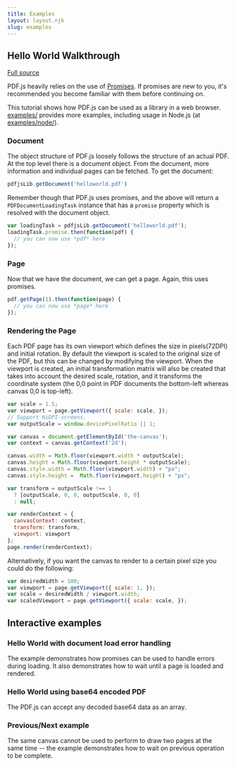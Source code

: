 ```yaml
---
title: Examples
layout: layout.njk
slug: examples
---
```


## Hello World Walkthrough

[Full source](https://github.com/mozilla/pdf.js/blob/master/examples/learning/helloworld.html)

PDF.js heavily relies on the use of [Promises](https://developer.mozilla.org/docs/Web/JavaScript/Reference/Global_Objects/Promise). If promises are new to you, it's recommended you become familiar with them before continuing on.

This tutorial shows how PDF.js can be used as a library in a web browser.
[examples/](https://github.com/mozilla/pdf.js/tree/master/examples) provides more examples, including usage in Node.js (at [examples/node/](https://github.com/mozilla/pdf.js/tree/master/examples/node)).

### Document

The object structure of PDF.js loosely follows the structure of an actual PDF. At the top level there is a document object. From the document, more information and individual pages can be fetched. To get the document:

```js
pdfjsLib.getDocument('helloworld.pdf')
```

Remember though that PDF.js uses promises, and the above will return a `PDFDocumentLoadingTask` instance that has a `promise` property which is resolved with the document object.

```js
var loadingTask = pdfjsLib.getDocument('helloworld.pdf');
loadingTask.promise.then(function(pdf) {
  // you can now use *pdf* here
});
```

### Page
Now that we have the document, we can get a page. Again, this uses promises.

```js
pdf.getPage(1).then(function(page) {
  // you can now use *page* here
});
```

### Rendering the Page
Each PDF page has its own viewport which defines the size in pixels(72DPI) and initial rotation. By default the viewport is scaled to the original size of the PDF, but this can be changed by modifying the viewport. When the viewport is created, an initial transformation matrix will also be created that takes into account the desired scale, rotation, and it transforms the coordinate system (the 0,0 point in PDF documents the bottom-left whereas canvas 0,0 is top-left).

```js
var scale = 1.5;
var viewport = page.getViewport({ scale: scale, });
// Support HiDPI-screens.
var outputScale = window.devicePixelRatio || 1;

var canvas = document.getElementById('the-canvas');
var context = canvas.getContext('2d');

canvas.width = Math.floor(viewport.width * outputScale);
canvas.height = Math.floor(viewport.height * outputScale);
canvas.style.width = Math.floor(viewport.width) + "px";
canvas.style.height =  Math.floor(viewport.height) + "px";

var transform = outputScale !== 1
  ? [outputScale, 0, 0, outputScale, 0, 0]
  : null;

var renderContext = {
  canvasContext: context,
  transform: transform,
  viewport: viewport
};
page.render(renderContext);
```

Alternatively, if you want the canvas to render to a certain pixel size you could do the following:

```js
var desiredWidth = 100;
var viewport = page.getViewport({ scale: 1, });
var scale = desiredWidth / viewport.width;
var scaledViewport = page.getViewport({ scale: scale, });
```

## Interactive examples

### Hello World with document load error handling

The example demonstrates how promises can be used to handle errors during loading.
It also demonstrates how to wait until a page is loaded and rendered.

<script async src="https://jsfiddle.net/pdfjs/9engc9mw/embed/html,css,result/"></script>

### Hello World using base64 encoded PDF

The PDF.js can accept any decoded base64 data as an array.

<script async src="https://jsfiddle.net/pdfjs/cq0asLqz/embed/html,css,result/"></script>

### Previous/Next example

The same canvas cannot be used to perform to draw two pages at the same time --
the example demonstrates how to wait on previous operation to be complete.

<script async src="https://jsfiddle.net/pdfjs/wagvs9Lf/embed/html,css,result/"></script>
